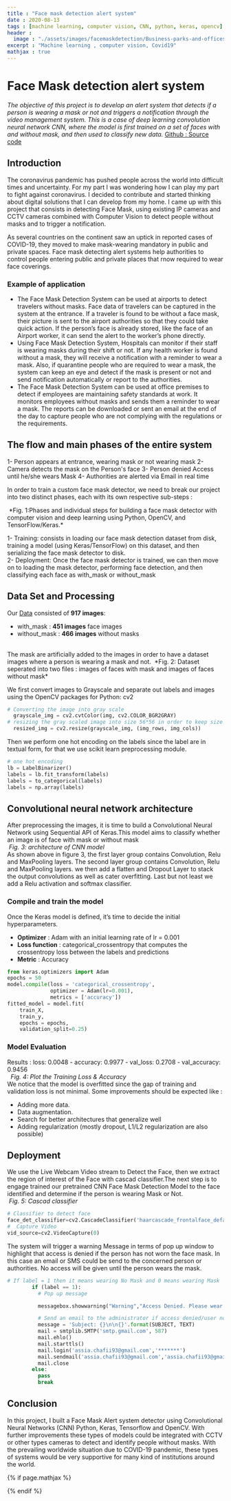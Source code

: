 ```yaml
---
title : "Face mask detection alert system"
date : 2020-08-13
tags : [machine learning, computer vision, CNN, python, keras, opencv]
header :
  image : "./assets/images/facemaskdetection/Business-parks-and-offices.jpg"
excerpt : "Machine learning , computer vision, Covid19"
mathjax : true
---
```

# Face Mask detection alert system
*The objective of this project is to develop an alert system that detects if a person is wearing a mask or not and triggers a notification through the video management system. This is a case of deep learning convolution neural network CNN, where the model is first trained on a set of faces with and without mask, and then used to classify new data.*
[Github : Source code](https://github.com/achafi/FaceMaskDectionAlertSystem)
## Introduction

The coronavirus pandemic has pushed people across the world into difficult times and uncertainty. For my part I was wondering how I can play my part to fight against coronavirus. I decided to contribute and started thinking about digital solutions that I can develop from my home. I came up with this project that consists in detecting Face Mask,  using existing IP cameras and CCTV cameras combined with Computer Vision to detect people without masks and to trigger a notification.

As several countries on the continent saw an uptick in reported cases of COVID-19, they moved to make mask-wearing mandatory in public and private spaces. Face mask detecting alert systems help authorities to control people entering public and private places that rnow required to wear face coverings.
### Example of application
- The Face Mask Detection System can be used at airports to detect travelers without masks. Face data of travelers can be captured in the system at the entrance. If a traveler is found to be without a face mask, their picture is sent to the airport authorities so that they could take quick action. If the person’s face is already stored, like the face of an Airport worker, it can send the alert to the worker’s phone directly.
- Using Face Mask Detection System, Hospitals can monitor if their staff is wearing masks during their shift or not. If any health worker is found without a mask, they will receive a notification with a reminder to wear a mask. Also, if quarantine people who are required to wear a mask, the system can keep an eye and detect if the mask is present or not and send notification automatically or report to the authorities.
- The Face Mask Detection System can be used at office premises to detect if employees are maintaining safety standards at work. It monitors employees without masks and sends them a reminder to wear a mask. The reports can be downloaded or sent an email at the end of the day to capture people who are not complying with the regulations or the requirements.

## The flow and main phases of the entire system

1- Person appears at entrance, wearing mask or not wearing mask
2- Camera detects the mask on the Person's face
3- Person denied Access until he/she wears Mask
4- Authorities are alerted via Email in real time

In order to train a custom face mask detector, we need to break our project into two distinct phases, each with its own respective sub-steps :

<img src="{{ site.url }}{{ site.baseurl }}/assets/images/facemaskdetection/face_mask_detection_phases.png" alt="">
*Fig. 1:Phases and individual steps for building a face mask detector with computer vision and deep learning using Python, OpenCV, and TensorFlow/Keras.*

1- Training: consists in loading our face mask detection dataset from disk, training a model (using Keras/TensorFlow) on this dataset, and then serializing the face mask detector to disk.
<br>
2- Deployment: Once the face mask detector is trained, we can then move on to loading the mask detector, performing face detection, and then classifying each face as with_mask or without_mask

## Data Set and Processing

Our [Data](https://github.com/achafi/FaceMaskDectionAlertSystem/tree/master/Dataset) consisted of **917 images**:
  - with_mask  : **451 images** face images
  - without_mask : **466 images** without masks
<br>
The mask are artificially added to the images in order to have a dataset images where a person is wearing a mask and not.

<img src="{{ site.url }}{{ site.baseurl }}/assets/images/facemaskdetection/withandwhithoutmask.jpeg" alt="">
*Fig. 2: Dataset seperated into two files : images of faces with mask and images of faces without mask*

We first convert images to Grayscale and separate out labels and images using the OpenCV packages for Python: cv2
```python
# Converting the image into gray scale
  grayscale_img = cv2.cvtColor(img, cv2.COLOR_BGR2GRAY)
# resizing the gray scaled image into size 56*56 in order to keep size of the images consistent
  resized_img = cv2.resize(grayscale_img, (img_rows, img_cols))
```
Then we perform one hot encoding on the labels since the label are in textual form, for that we use scikit learn preprocessing module.

```python
# one hot encoding
lb = LabelBinarizer()
labels = lb.fit_transform(labels)
labels = to_categorical(labels)
labels = np.array(labels)
```
## Convolutional neural network architecture
After preprocessing the images, it is time to build a Convolutional Neural Network using Sequential API of Keras.This model aims to classify whether an image is of face with mask or without mask
<br>
<img src="{{ site.url }}{{ site.baseurl }}/assets/images/facemaskdetection/cnn_model.png" alt="">
*Fig. 3: architecture of CNN model*
<br>
As shown above in figure 3, the first layer group contains Convolution, Relu and MaxPooling layers. The second layer group contains Convolution, Relu and MaxPooling layers. we then add a flatten and Dropout Layer to stack the output convolutions as well as cater overfitting. Last but not least we add a Relu activation and softmax classifier.

### Compile and train the model
Once the Keras model is defined, it’s time to decide the initial hyperparameters.
- **Optimizer** : Adam with an initial learning rate of lr = 0.001
- **Loss function** : categorical_crossentropy that computes the crossentropy loss between the labels and predictions
- **Metric** : Accuracy

```python
from keras.optimizers import Adam
epochs = 50
model.compile(loss = 'categorical_crossentropy',
              optimizer = Adam(lr=0.001),
              metrics = ['accuracy'])
fitted_model = model.fit(
    train_X,
    train_y,
    epochs = epochs,
    validation_split=0.25)
```

### Model Evaluation
Results : loss: 0.0048 - accuracy: 0.9977 - val_loss: 0.2708 - val_accuracy: 0.9456
<br>
<img src="{{ site.url }}{{ site.baseurl }}/assets/images/facemaskdetection/loss.png" alt="">
<img src="{{ site.url }}{{ site.baseurl }}/assets/images/facemaskdetection/accuraccy.png" alt="">
*Fig. 4: Plot the Training Loss & Accuracy*
<br>
We notice that the model is overfitted since the gap of training and validation loss is not minimal. Some improvements should be expected like :
- Adding more data.
- Data augmentation.
- Search for better architectures that generalize well
- Adding regularization (mostly dropout, L1/L2 regularization are also possible)

## Deployment
We use the Live Webcam Video stream to Detect the Face, then we extract the region of interest of the Face with cascad classifier.The next step is to engage trained our pretrained CNN Face Mask Detection Model to the face identified and determine if the person is wearing Mask or Not.
<br>
<img src="{{ site.url }}{{ site.baseurl }}/assets/images/facemaskdetection/cascade_classifier.PNG" alt="">
*Fig. 5: Cascad classifier*
<br>

```python
# Classifier to detect face
face_det_classifier=cv2.CascadeClassifier('haarcascade_frontalface_default.xml')
#  Capture Video
vid_source=cv2.VideoCapture(0)
```
The system will trigger a warning Message in terms of pop up window to highlight that access is denied if the person has not worn the face mask. In this case an email or SMS could be send to the concerned person or authorities. No access will be given until the person wears the mask.

```python
# If label = 1 then it means wearing No Mask and 0 means wearing Mask
        if (label == 1):
          # Pop up message

          messagebox.showwarning("Warning","Access Denied. Please wear a Face Mask")

          # Send an email to the administrator if access denied/user not wearing face mask
          message = 'Subject: {}\n\n{}'.format(SUBJECT, TEXT)
          mail = smtplib.SMTP('smtp.gmail.com', 587)
          mail.ehlo()
          mail.starttls()
          mail.login('assia.chafii93@gmail.com','*******')
          mail.sendmail('assia.chafii93@gmail.com','assia.chafii93@gmail.com',message)
          mail.close
        else:
          pass
          break
```

## Conclusion

In this project, I built a Face Mask Alert system detector using Convolutional Neural Networks (CNN) Python, Keras, Tensorflow and OpenCV. With further improvements these types of models could be integrated with CCTV or other types cameras to detect and identify people without masks. With the prevailing worldwide situation due to COVID-19 pandemic, these types of systems would be very supportive for many kind of institutions around the world.

{% if page.mathjax %}
<script type="text/javascript" async
  src="https://cdn.mathjax.org/mathjax/latest/MathJax.js?config=TeX-MML-AM_CHTML">
</script>
{% endif %}